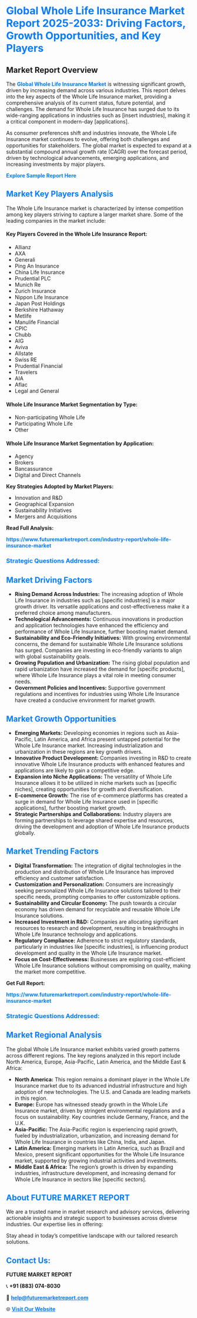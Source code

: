 <h1 style="color: #007BFF;">Global Whole Life Insurance Market Report 2025-2033: Driving Factors, Growth Opportunities, and Key Players</h1>

<section id="overview">
<h2>Market Report Overview</h2>
<p>The <a href="https://www.futuremarketreport.com/industry-report/whole-life-insurance-market" style="color: #007BFF; text-decoration: none;"><strong>Global Whole Life Insurance Market</strong></a> is witnessing significant growth, driven by increasing demand across various industries. This report delves into the key aspects of the Whole Life Insurance market, providing a comprehensive analysis of its current status, future potential, and challenges. The demand for Whole Life Insurance has surged due to its wide-ranging applications in industries such as [insert industries], making it a critical component in modern-day [applications].</p>
<p>As consumer preferences shift and industries innovate, the Whole Life Insurance market continues to evolve, offering both challenges and opportunities for stakeholders. The global market is expected to expand at a substantial compound annual growth rate (CAGR) over the forecast period, driven by technological advancements, emerging applications, and increasing investments by major players.</p>
</section>

<section id="overview">
<p><a href="https://www.futuremarketreport.com/request-sample/reportId=41341" style="color: #007BFF; text-decoration: none;"><strong>Explore Sample Report Here</strong></a></p>
</section>

<section id="key-players">
<h2 style="color: #007BFF;">Market Key Players Analysis</h2>
<p>The Whole Life Insurance market is characterized by intense competition among key players striving to capture a larger market share. Some of the leading companies in the market include:</p>
<h4>Key Players Covered in the Whole Life Insurance Report:</h4>
<ul><li>Allianz</li><li>AXA</li><li>Generali</li><li>Ping An Insurance</li><li>China Life Insurance</li><li>Prudential PLC</li><li>Munich Re</li><li>Zurich Insurance</li><li>Nippon Life Insurance</li><li>Japan Post Holdings</li><li>Berkshire Hathaway</li><li>Metlife</li><li>Manulife Financial</li><li>CPIC</li><li>Chubb</li><li>AIG</li><li>Aviva</li><li>Allstate</li><li>Swiss RE</li><li>Prudential Financial</li><li>Travelers</li><li>AIA</li><li>Aflac</li><li>Legal and General</li></ul>
<h4>Whole Life Insurance Market Segmentation by Type:</h4>
<ul><li>Non-participating Whole Life</li><li>Participating Whole Life</li><li>Other</li></ul>

<h4>Whole Life Insurance Market Segmentation by Application:</h4>
<ul><li>Agency</li><li>Brokers</li><li>Bancassurance</li><li>Digital and Direct Channels</li></ul>
<p><strong>Key Strategies Adopted by Market Players:</strong></p>
<ul>
<li>Innovation and R&D</li>
<li>Geographical Expansion</li>
<li>Sustainability Initiatives</li>
<li>Mergers and Acquisitions</li>
</ul>
</section>

<section>
<p><strong>Read Full Analysis: </strong></p><a href="https://www.futuremarketreport.com/industry-report/whole-life-insurance-market" style="color: #007BFF; text-decoration: none;"><strong>https://www.futuremarketreport.com/industry-report/whole-life-insurance-market</strong></a>
<h3 style="color: #007BFF;">Strategic Questions Addressed:</h3>
</section>

<section id="driving-factors">
<h2 style="color: #007BFF;">Market Driving Factors</h2>
<ul>
<li><strong>Rising Demand Across Industries:</strong> The increasing adoption of Whole Life Insurance in industries such as [specific industries] is a major growth driver. Its versatile applications and cost-effectiveness make it a preferred choice among manufacturers.</li>
<li><strong>Technological Advancements:</strong> Continuous innovations in production and application technologies have enhanced the efficiency and performance of Whole Life Insurance, further boosting market demand.</li>
<li><strong>Sustainability and Eco-Friendly Initiatives:</strong> With growing environmental concerns, the demand for sustainable Whole Life Insurance solutions has surged. Companies are investing in eco-friendly variants to align with global sustainability goals.</li>
<li><strong>Growing Population and Urbanization:</strong> The rising global population and rapid urbanization have increased the demand for [specific products], where Whole Life Insurance plays a vital role in meeting consumer needs.</li>
<li><strong>Government Policies and Incentives:</strong> Supportive government regulations and incentives for industries using Whole Life Insurance have created a conducive environment for market growth.</li>
</ul>
</section>

<section id="growth-opportunities">
<h2 style="color: #007BFF;">Market Growth Opportunities</h2>
<ul>
<li><strong>Emerging Markets:</strong> Developing economies in regions such as Asia-Pacific, Latin America, and Africa present untapped potential for the Whole Life Insurance market. Increasing industrialization and urbanization in these regions are key growth drivers.</li>
<li><strong>Innovative Product Development:</strong> Companies investing in R&D to create innovative Whole Life Insurance products with enhanced features and applications are likely to gain a competitive edge.</li>
<li><strong>Expansion into Niche Applications:</strong> The versatility of Whole Life Insurance allows it to be utilized in niche markets such as [specific niches], creating opportunities for growth and diversification.</li>
<li><strong>E-commerce Growth:</strong> The rise of e-commerce platforms has created a surge in demand for Whole Life Insurance used in [specific applications], further boosting market growth.</li>
<li><strong>Strategic Partnerships and Collaborations:</strong> Industry players are forming partnerships to leverage shared expertise and resources, driving the development and adoption of Whole Life Insurance products globally.</li>
</ul>
</section>

<section id="trending-factors">
<h2 style="color: #007BFF;">Market Trending Factors</h2>
<ul>
<li><strong>Digital Transformation:</strong> The integration of digital technologies in the production and distribution of Whole Life Insurance has improved efficiency and customer satisfaction.</li>
<li><strong>Customization and Personalization:</strong> Consumers are increasingly seeking personalized Whole Life Insurance solutions tailored to their specific needs, prompting companies to offer customizable options.</li>
<li><strong>Sustainability and Circular Economy:</strong> The push towards a circular economy has driven demand for recyclable and reusable Whole Life Insurance solutions.</li>
<li><strong>Increased Investment in R&D:</strong> Companies are allocating significant resources to research and development, resulting in breakthroughs in Whole Life Insurance technology and applications.</li>
<li><strong>Regulatory Compliance:</strong> Adherence to strict regulatory standards, particularly in industries like [specific industries], is influencing product development and quality in the Whole Life Insurance market.</li>
<li><strong>Focus on Cost-Effectiveness:</strong> Businesses are exploring cost-efficient Whole Life Insurance solutions without compromising on quality, making the market more competitive.</li>
</ul>
</section>

<section>
<p><strong>Get Full Report: </strong></p><a href="https://www.futuremarketreport.com/industry-report/whole-life-insurance-market" style="color: #007BFF; text-decoration: none;"><strong>https://www.futuremarketreport.com/industry-report/whole-life-insurance-market</strong></a>
<h3 style="color: #007BFF;">Strategic Questions Addressed:</h3>
</section>


<section id="regional-analysis">
<h2 style="color: #007BFF;">Market Regional Analysis</h2>
<p>The global Whole Life Insurance market exhibits varied growth patterns across different regions. The key regions analyzed in this report include North America, Europe, Asia-Pacific, Latin America, and the Middle East & Africa:</p>
<ul>
<li><strong>North America:</strong> This region remains a dominant player in the Whole Life Insurance market due to its advanced industrial infrastructure and high adoption of new technologies. The U.S. and Canada are leading markets in this region.</li>
<li><strong>Europe:</strong> Europe has witnessed steady growth in the Whole Life Insurance market, driven by stringent environmental regulations and a focus on sustainability. Key countries include Germany, France, and the U.K.</li>
<li><strong>Asia-Pacific:</strong> The Asia-Pacific region is experiencing rapid growth, fueled by industrialization, urbanization, and increasing demand for Whole Life Insurance in countries like China, India, and Japan.</li>
<li><strong>Latin America:</strong> Emerging markets in Latin America, such as Brazil and Mexico, present significant opportunities for the Whole Life Insurance market, supported by growing industrial activities and investments.</li>
<li><strong>Middle East & Africa:</strong> The region’s growth is driven by expanding industries, infrastructure development, and increasing demand for Whole Life Insurance in sectors like [specific sectors].</li>
</ul>
</section>

<footer>
<h2 style="color: #007BFF;">About FUTURE MARKET REPORT</h2>
<p>We are a trusted name in market research and advisory services, delivering actionable insights and strategic support to businesses across diverse industries. Our expertise lies in offering:</p>

<p>Stay ahead in today’s competitive landscape with our tailored research solutions.</p>

<h2 style="color: #007BFF;">Contact Us:</h2>
<p><strong>FUTURE MARKET REPORT</strong></p>
<p>📞 <strong>+91 (883) 074-8030</strong></p>
<p>📧 <strong><a href="mailto:help@futuremarketreport.com" style="color: #007BFF;">help@futuremarketreport.com</a></strong></p>
<p>🌐 <strong><a href="https://www.futuremarketreport.com/" style="color: #007BFF;">Visit Our Website</a></strong></p>
</footer>